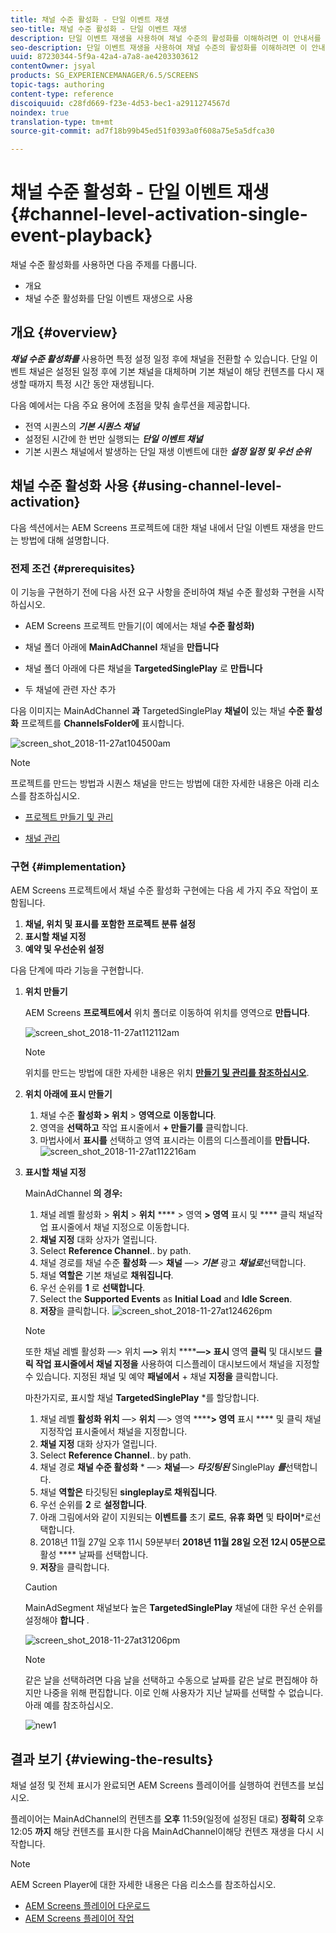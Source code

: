 ```yaml
---
title: 채널 수준 활성화 - 단일 이벤트 재생
seo-title: 채널 수준 활성화 - 단일 이벤트 재생
description: 단일 이벤트 재생을 사용하여 채널 수준의 활성화를 이해하려면 이 안내서를 따르십시오.
seo-description: 단일 이벤트 재생을 사용하여 채널 수준의 활성화를 이해하려면 이 안내서를 따르십시오.
uuid: 87230344-5f9a-42a4-a7a8-ae4203303612
contentOwner: jsyal
products: SG_EXPERIENCEMANAGER/6.5/SCREENS
topic-tags: authoring
content-type: reference
discoiquuid: c28fd669-f23e-4d53-bec1-a2911274567d
noindex: true
translation-type: tm+mt
source-git-commit: ad7f18b99b45ed51f0393a0f608a75e5a5dfca30

---
```



# 채널 수준 활성화 - 단일 이벤트 재생 {#channel-level-activation-single-event-playback}

채널 수준 활성화를 사용하면 다음 주제를 다룹니다.

* 개요
* 채널 수준 활성화를 단일 이벤트 재생으로 사용

## 개요 {#overview}

***채널 수준 활성화를*** 사용하면 특정 설정 일정 후에 채널을 전환할 수 있습니다. 단일 이벤트 채널은 설정된 일정 후에 기본 채널을 대체하며 기본 채널이 해당 컨텐츠를 다시 재생할 때까지 특정 시간 동안 재생됩니다.

다음 예에서는 다음 주요 용어에 초점을 맞춰 솔루션을 제공합니다.

* 전역 시퀀스의 ***기본 시퀀스 채널***
* 설정된 시간에 한 번만 실행되는 ***단일 이벤트 채널***
* 기본 시퀀스 채널에서 발생하는 단일 재생 이벤트에 대한 ***설정 일정 및 우선 순위***

## 채널 수준 활성화 사용 {#using-channel-level-activation}

다음 섹션에서는 AEM Screens 프로젝트에 대한 채널 내에서 단일 이벤트 재생을 만드는 방법에 대해 설명합니다.

### 전제 조건 {#prerequisites}

이 기능을 구현하기 전에 다음 사전 요구 사항을 준비하여 채널 수준 활성화 구현을 시작하십시오.

* AEM Screens 프로젝트 만들기(이 예에서는 채널 **수준 활성화)**

* 채널 폴더 아래에 **MainAdChannel** 채널을 **만듭니다**

* 채널 폴더 아래에 다른 채널을 **TargetedSinglePlay** 로 **만듭니다**

* 두 채널에 관련 자산 추가

다음 이미지는 MainAdChannel **과** TargetedSinglePlay **채널이** 있는 채널 **수준 활성화** 프로젝트를 **ChannelsFolder에** 표시합니다.

![screen_shot_2018-11-27at104500am](assets/screen_shot_2018-11-27at104500am.png)

>[!NOTE]
>
>프로젝트를 만드는 방법과 시퀀스 채널을 만드는 방법에 대한 자세한 내용은 아래 리소스를 참조하십시오.
>
>* [프로젝트 만들기 및 관리](creating-a-screens-project.md)
   >
   >
* [채널 관리](managing-channels.md)
>



### 구현 {#implementation}

AEM Screens 프로젝트에서 채널 수준 활성화 구현에는 다음 세 가지 주요 작업이 포함됩니다.

1. **채널, 위치 및 표시를 포함한 프로젝트 분류 설정**
1. **표시할 채널 지정**
1. **예약 및 우선순위 설정**

다음 단계에 따라 기능을 구현합니다.

1. **위치 만들기**

   AEM Screens **프로젝트에서** 위치 폴더로 이동하여 위치를 영역으로 **만듭니다**.

   ![screen_shot_2018-11-27at112112am](assets/screen_shot_2018-11-27at112112am.png)

   >[!NOTE]
   >
   >위치를 만드는 방법에 대한 자세한 내용은 위치 **[만들기 및 관리를 참조하십시오](managing-locations.md)**.

1. **위치 아래에 표시 만들기**

   1. 채널 수준 **활성화 &gt; 위치** &gt; **영역으로** **이동합니다**.
   1. 영역을 **선택하고** 작업 표시줄에서 **+ 만들기를** 클릭합니다.
   1. 마법사에서 **표시를** 선택하고 영역 표시라는 이름의 디스플레이를 **만듭니다.**
   ![screen_shot_2018-11-27at112216am](assets/screen_shot_2018-11-27at112216am.png)

1. **표시할 채널 지정**

   MainAdChannel **의 경우:**

   1. 채널 레벨 활성화 &gt; **위치** &gt; **위치** **** &gt; 영역 **&gt; 영역** 표시 및 **** 클릭 채널작업 표시줄에서 채널 지정으로 이동합니다.
   1. **채널 지정** 대화 상자가 열립니다.
   1. Select **Reference Channel**.. by path.
   1. 채널 경로를 채널 수준 **활성화** —&gt; **채널** —&gt; ***기본*** 광고 ***채널로***&#x200B;선택합니다.
   1. 채널 **역할은** 기본 채널로 **채워집니다**.
   1. 우선 순위를 **1** 로 **선택합니다**.
   1. Select the **Supported Events** as **Initial Load** and **Idle Screen**.
   1. **저장**&#x200B;을 클릭합니다.
   ![screen_shot_2018-11-27at124626pm](assets/screen_shot_2018-11-27at124626pm.png)

   >[!NOTE]
   >
   >또한 채널 레벨 활성화 —&gt; 위치 **—&gt;** 위치 ******—&gt; 표시** 영역 **클릭** 및 대시보드 **클릭 작업 표시줄에서 채널 지정을** 사용하여 디스플레이 대시보드에서 채널을 지정할 수 있습니다. 지정된 채널 및 예약 **패널에서** + 채널 **지정을** 클릭합니다.

   마찬가지로, 표시할 채널 **TargetedSinglePlay** *를 할당합니다.

   1. 채널 레벨 **활성화 위치** —&gt; **위치** —&gt; 영역 ******&gt; 영역** 표시 **** 및 클릭 채널 지정작업 표시줄에서 채널을 지정합니다.
   1. **채널 지정** 대화 상자가 열립니다.
   1. Select **Reference Channel**.. by path.
   1. 채널 경로 **채널 수준 활성화** * —&gt; **채널**—&gt; ***타깃팅된*** SinglePlay ***를***&#x200B;선택합니다.
   1. 채널 **역할은** 타깃팅된 **singleplay로 채워집니다**.
   1. 우선 순위를 **2** 로 **설정합니다**.
   1. 아래 그림에서와 같이 지원되는 **이벤트를** 초기 **로드**, **유휴 화면** 및 **타이머***로선택합니다.
   1. 2018년 11월 27일 오후 11시 59분부터 **2018년 11월 28일 오전 12시 05분으로** 활성 **** 날짜를 선택합니다.
   1. **저장**&#x200B;을 클릭합니다.
   >[!CAUTION]
   MainAdSegment 채널보다 높은 **TargetedSinglePlay** 채널에 대한 우선 순위를 설정해야 **합니다** .

   ![screen_shot_2018-11-27at31206pm](assets/screen_shot_2018-11-27at31206pm.png)

   >[!NOTE]
   같은 날을 선택하려면 다음 날을 선택하고 수동으로 날짜를 같은 날로 편집해야 하지만 나중을 위해 편집합니다. 이로 인해 사용자가 지난 날짜를 선택할 수 없습니다. 아래 예를 참조하십시오.

   ![new1](assets/new1.gif)

## 결과 보기 {#viewing-the-results}

채널 설정 및 전체 표시가 완료되면 AEM Screens 플레이어를 실행하여 컨텐츠를 보십시오.

플레이어는 MainAdChannel의 컨텐츠를 **오후** 11:59(일정에 설정된 대로) **정확히** 오후 12:05 **까지** 해당 컨텐츠를 표시한 다음 MainAdChannel이해당 컨텐츠 재생을 다시 시작합니다.

>[!NOTE]
AEM Screen Player에 대한 자세한 내용은 다음 리소스를 참조하십시오.
* [AEM Screens 플레이어 다운로드](https://download.macromedia.com/screens/)
* [AEM Screens 플레이어 작업](working-with-screens-player.md)

